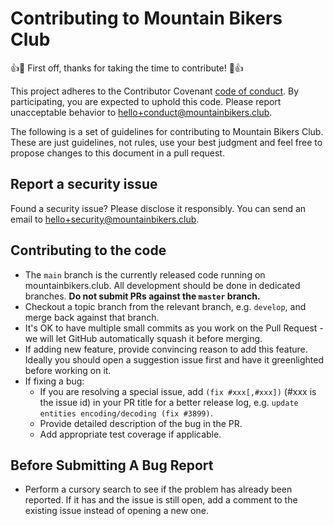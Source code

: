 # Contributing to Mountain Bikers Club
:+1::tada: First off, thanks for taking the time to contribute! :tada::+1:

This project adheres to the Contributor Covenant [code of conduct](CODE_OF_CONDUCT.md).
By participating, you are expected to uphold this code. Please report unacceptable
behavior to hello+conduct@mountainbikers.club.

The following is a set of guidelines for contributing to Mountain Bikers Club.
These are just guidelines, not rules, use your best judgment and feel free to
propose changes to this document in a pull request.

## Report a security issue
Found a security issue? Please disclose it responsibly. You can send an email to
hello+security@mountainbikers.club.

## Contributing to the code
- The `main` branch is the currently released code running on mountainbikers.club.
  All development should be done in dedicated branches. **Do not submit PRs against
  the `master` branch.**
- Checkout a topic branch from the relevant branch, e.g. `develop`, and merge back
  against that branch.
- It's OK to have multiple small commits as you work on the Pull Request - we will
  let GitHub automatically squash it before merging.
- If adding new feature, provide convincing reason to add this feature. Ideally
  you should open a suggestion issue first and have it greenlighted before working on it.
- If fixing a bug:
  - If you are resolving a special issue, add `(fix #xxx[,#xxx])` (#xxx is the issue id)
    in your PR title for a better release log, e.g. `update entities encoding/decoding (fix #3899)`.
  - Provide detailed description of the bug in the PR.
  - Add appropriate test coverage if applicable.
  
##  Before Submitting A Bug Report
- Perform a cursory search to see if the problem has already been reported.
  If it has and the issue is still open, add a comment to the existing issue instead
  of opening a new one.
